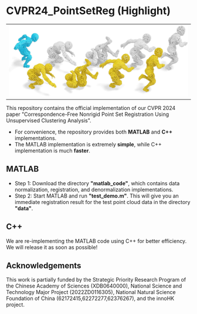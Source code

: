 # CVPR24_PointSetReg (Highlight)
<table>
    <tr>
    <td ><center><img src="./fig/cvpr24.png"> </center></td>
    </tr>
</table>
This repository contains the official implementation of our CVPR 2024 paper "Correspondence-Free Nonrigid Point Set Registration Using Unsupervised Clustering Analysis". 

- For convenience, the repository provides both **MATLAB** and **C++** implementations. 
- The MATLAB implementation is extremely **simple**, while C++ implementation is much **faster**.



## MATLAB 
- Step 1: Download the directory **"matlab_code"**, which contains data normalization, registration, and denormalization implementations. 
- Step 2: Start MATLAB and run **"test_demo.m"**. This will give you an immediate registration result for the test point cloud data in the directory **"data"**. 

  


## C++
We are re-implementing the MATLAB code using C++ for better efficiency. We will release it as soon as possible!



## Acknowledgements
This work is partially funded by the Strategic Priority Research Program of the Chinese
Academy of Sciences (XDB0640000), National Science and Technology Major Project (2022ZD0116305), National Natural Science Foundation of China
(62172415,62272277,62376267), and the innoHK project.




